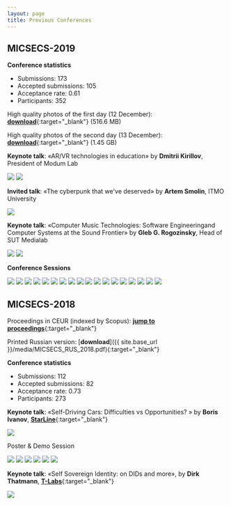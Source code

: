 ```yaml
---
layout: page
title: Previous Conferences
---
```


## MICSECS-2019

**Conference statistics**

* Submissions: 173
* Accepted submissions: 105
* Acceptance rate: 0.61
* Participants: 352

High quality photos of the first day (12 December): [**download**](https://yadi.sk/d/MYPA58lM_4o1GA){:target="_blank"} (516.6 MB)

High quality photos of the second day (13 December): [**download**](https://yadi.sk/d/kBfaJLwsYdmI2A){:target="_blank"} (1.45 GB)


**Keynote talk**: ​«AR/VR technologies in education» by **Dmitrii Kirillov**, President of Modum Lab

<img src="{{ site.base_url }}/img/2019/Kirill_1.jpg">
<img src="{{ site.base_url }}/img/2019/Kirill_2.jpg">

**Invited talk**: ​«The cyberpunk that we've deserved» by **Artem Smolin**, ​ITMO University

<img src="{{ site.base_url }}/img/2019/Artem.jpg">

**Keynote talk**: ​«Computer Music Technologies: Software Engineeringand Computer Systems at the Sound Frontier» by 
**Gleb G. Rogozinsky**, ​Head of SUT Medialab

<img src="{{ site.base_url }}/img/2019/Gleb_1.jpg">
<img src="{{ site.base_url }}/img/2019/Gleb_2.jpg">

**Conference Sessions**

<img src="{{ site.base_url }}/img/2019/IMG_1164.jpg">
<img src="{{ site.base_url }}/img/2019/IMG_1243.jpg">
<img src="{{ site.base_url }}/img/2019/IMG_1367.jpg">
<img src="{{ site.base_url }}/img/2019/IMG_1376.jpg">
<img src="{{ site.base_url }}/img/2019/IMG_1435.jpg">
<img src="{{ site.base_url }}/img/2019/IMG_1442.jpg">
<img src="{{ site.base_url }}/img/2019/IMG_1445.jpg">
<img src="{{ site.base_url }}/img/2019/IMG_1471.jpg">
<img src="{{ site.base_url }}/img/2019/IMG_1484.jpg">
<img src="{{ site.base_url }}/img/2019/IMG_1499.jpg">
<img src="{{ site.base_url }}/img/2019/IMG_1506.jpg">
<img src="{{ site.base_url }}/img/2019/IMG_1527.jpg">
<img src="{{ site.base_url }}/img/2019/IMG_1560.jpg">

<img src="{{ site.base_url }}/img/2019/IMG_7471.jpg">
<img src="{{ site.base_url }}/img/2019/IMG_0953.jpg">
<img src="{{ site.base_url }}/img/2019/IMG_7508.jpg">
<img src="{{ site.base_url }}/img/2019/IMG_7521.jpg">
<img src="{{ site.base_url }}/img/2019/IMG_7541.jpg">


## MICSECS-2018

Proceedings in CEUR (indexed by Scopus): [**jump to proceedings**](http://ceur-ws.org/Vol-2344/){:target="_blank"}

Printed Russian version: [**download**]({{ site.base_url }}/media/MICSECS_RUS_2018.pdf){:target="_blank"}

**Conference statistics**

* Submissions: 112
* Accepted submissions: 82
* Acceptance rate: 0.73
* Participants: 273
<!-- * Participants (under 39): 172 -->

**Keynote talk**: «Self-Driving Cars: Difficulties vs Opportunities? » by **Boris Ivanov**, [**StarLine**](https://www.starline.ru/){:target="_blank"}

<img src="{{ site.base_url }}/img/2018/IMG_8931.jpg">

Poster & Demo Session

<img src="{{ site.base_url }}/img/2018/IMG_8945.jpg">

<img src="{{ site.base_url }}/img/2018/IMG_8968.jpg">

<img src="{{ site.base_url }}/img/2018/IMG_8993.jpg">

<img src="{{ site.base_url }}/img/2018/IMG_8998.jpg">

<img src="{{ site.base_url }}/img/2018/IMG_9072.jpg">

<img src="{{ site.base_url }}/img/2018/IMG_9076.jpg">

**Keynote talk**: «Self Sovereign Identity: on DIDs and more», by **Dirk Thatmann**, [**T-Labs**](https://laboratories.telekom.com/){:target="_blank"}

<img src="{{ site.base_url }}/img/2018/IMG_9150.jpg">
